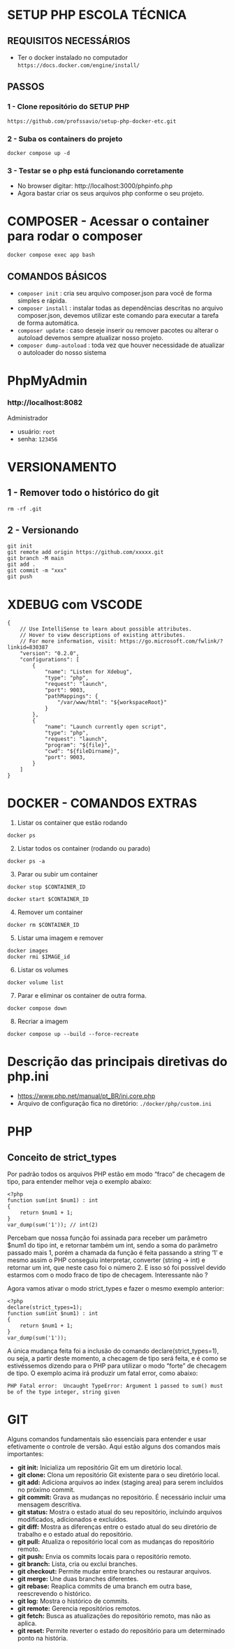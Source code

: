 # SETUP PHP ESCOLA TÉCNICA

## REQUISITOS NECESSÁRIOS

- Ter o docker instalado no computador ```https://docs.docker.com/engine/install/```

## PASSOS

### 1 - Clone repositório do SETUP PHP

```
https://github.com/profssavio/setup-php-docker-etc.git
```

### 2 - Suba os containers do projeto

```
docker compose up -d
```

### 3 - Testar se o php está funcionando corretamente

- No browser digitar: http://localhost:3000/phpinfo.php
- Agora bastar criar os seus arquivos php conforme o seu projeto.


# COMPOSER - Acessar o container para rodar o composer

```
docker compose exec app bash
```

## COMANDOS BÁSICOS

- ```composer init``` : cria seu arquivo composer.json para você de forma simples e rápida.
- ```composer install``` : instalar todas as dependências descritas no arquivo composer.json, devemos utilizar este comando para executar a tarefa de forma automática.
- ```composer update``` : caso deseje inserir ou remover pacotes ou alterar o autoload devemos sempre atualizar nosso projeto.
- ```composer dump-autoload``` : toda vez que houver necessidade de atualizar o autoloader do nosso sistema


# PhpMyAdmin

### http://localhost:8082

Administrador

- usuário: ```root```
- senha: ```123456```

# VERSIONAMENTO

## 1 - Remover todo o histórico do git

```
rm -rf .git
```

## 2 - Versionando 

```
git init
git remote add origin https://github.com/xxxxx.git
git branch -M main
git add .
git commit -m "xxx"
git push
```

# XDEBUG com VSCODE

```
{
    // Use IntelliSense to learn about possible attributes.
    // Hover to view descriptions of existing attributes.
    // For more information, visit: https://go.microsoft.com/fwlink/?linkid=830387
    "version": "0.2.0",
    "configurations": [
        {
            "name": "Listen for Xdebug",
            "type": "php",
            "request": "launch",
            "port": 9003,
            "pathMappings": {
                "/var/www/html": "${workspaceRoot}"
            }
        },
        {
            "name": "Launch currently open script",
            "type": "php",
            "request": "launch",
            "program": "${file}",
            "cwd": "${fileDirname}",
            "port": 9003,
        }
    ]
}
```
# DOCKER - COMANDOS EXTRAS

1. Listar os container que estão rodando

```
docker ps 
```

2. Listar todos os container (rodando ou parado)

```
docker ps -a
```

3. Parar ou subir um container

```
docker stop $CONTAINER_ID

docker start $CONTAINER_ID
```

4. Remover um container 

```
docker rm $CONTAINER_ID
```

5. Listar uma imagem e remover

```
docker images
docker rmi $IMAGE_id
```

6. Listar os volumes

```
docker volume list
```

7. Parar e eliminar os container de outra forma.

```
docker compose down
```

8. Recriar a imagem

```
docker compose up --build --force-recreate
```

# Descrição das principais diretivas do php.ini 

- https://www.php.net/manual/pt_BR/ini.core.php
- Arquivo de configuração fica no diretório: ```./docker/php/custom.ini```

#  PHP

## Conceito de strict_types

Por padrão todos os arquivos PHP estão em modo “fraco” de checagem de tipo, para entender melhor veja o exemplo abaixo:

```
<?php
function sum(int $num1) : int 
{
    return $num1 + 1;
}
var_dump(sum('1')); // int(2)
```

Percebam que nossa função foi assinada para receber um parâmetro $num1 do tipo int, e retornar também um int, sendo a soma do parâmetro passado mais 1, porém a chamada da função é feita passando a string ‘1’ e mesmo assim o PHP conseguiu interpretar, converter (string -> int) e retornar um int, que neste caso foi o número 2. E isso só foi possível devido estarmos com o modo fraco de tipo de checagem. Interessante não ?

Agora vamos ativar o modo strict_types e fazer o mesmo exemplo anterior:

```
<?php
declare(strict_types=1);
function sum(int $num1) : int 
{
    return $num1 + 1;
}
var_dump(sum('1'));
```

A única mudança feita foi a inclusão do comando declare(strict_types=1), ou seja, a partir deste momento, a checagem de tipo será feita, e é como se estivéssemos dizendo para o PHP para utilizar o modo “forte” de checagem de tipo. O exemplo acima irá produzir um fatal error, como abaixo:

```
PHP Fatal error:  Uncaught TypeError: Argument 1 passed to sum() must be of the type integer, string given
```
# GIT

Alguns comandos fundamentais são essenciais para entender e usar efetivamente o controle de versão. 
Aqui estão alguns dos comandos mais importantes:

- **git init:** Inicializa um repositório Git em um diretório local.
- **git clone:** Clona um repositório Git existente para o seu diretório local.
- **git add:** Adiciona arquivos ao index (staging area) para serem incluídos no próximo commit.
- **git commit:** Grava as mudanças no repositório. É necessário incluir uma mensagem descritiva.
- **git status:** Mostra o estado atual do seu repositório, incluindo arquivos modificados, adicionados e excluídos.
- **git diff:** Mostra as diferenças entre o estado atual do seu diretório de trabalho e o estado atual do repositório.
- **git pull:** Atualiza o repositório local com as mudanças do repositório remoto.
- **git push:** Envia os commits locais para o repositório remoto.
- **git branch:** Lista, cria ou exclui branches.
- **git checkout:** Permite mudar entre branches ou restaurar arquivos.
- **git merge:** Une duas branches diferentes.
- **git rebase:** Reaplica commits de uma branch em outra base, reescrevendo o histórico.
- **git log:** Mostra o histórico de commits.
- **git remote:** Gerencia repositórios remotos.
- **git fetch:** Busca as atualizações do repositório remoto, mas não as aplica.
- **git reset:** Permite reverter o estado do repositório para um determinado ponto na história.
